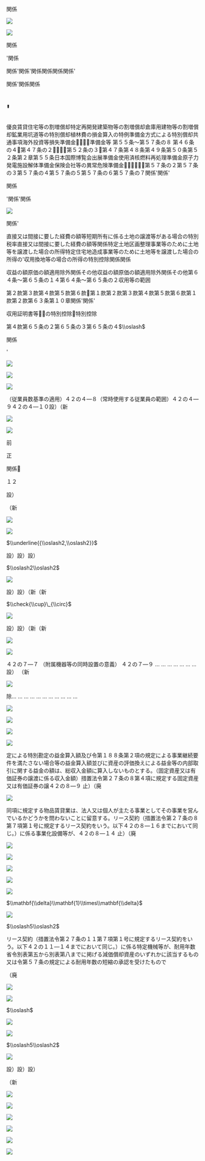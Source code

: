 関係

![](https://www.nta.go.jp/tmp/39a2e409-f84e-48c2-89cb-f1c6397f131a/images/064de09b8f59846733bb1c774d8054265ee34ed9800eedf27750ac85d1cfa640.jpg)

![](https://www.nta.go.jp/tmp/39a2e409-f84e-48c2-89cb-f1c6397f131a/images/e6976164406ab6df597559d7e168feb5c928700cdb3e8b26474eb41b0db09dd3.jpg)

関係

'関係

関係'関係'関係関係関係関係'

関係'関係関係

# '

優良賃貸住宅等の割増償却特定再開発建築物等の割増償却倉庫用建物等の割増償却鉱業用坑道等の特別償却植林費の損金算入の特例準備金方式による特別償却共通事項海外投資等損失準備金準備金等 第５５条～第５７条の８ 第４６条の４第４７条の２第５２条の３第４７条第４８条第４９条第５０条第５２条第２章第５５条日本国際博覧会出展準備金使用済核燃料再処理準備金原子力発電施設解体準備金保険会社等の異常危険準備金第５７条の２第５７条の３第５７条の４第５７条の５第５７条の６第５７条の７関係'関係'

関係

'関係'関係

![](https://www.nta.go.jp/tmp/39a2e409-f84e-48c2-89cb-f1c6397f131a/images/36d7c03ff5a7998c4515730bb5b11b5770124c8ccf91bcc355a94c5917c6ed6a.jpg)

関係'

直接又は間接に要した経費の額等短期所有に係る土地の譲渡等がある場合の特別税率直接又は間接に要した経費の額等関係特定土地区画整理事業等のために土地等を譲渡した場合の所得特定住宅地造成事業等のために土地等を譲渡した場合の所得の'収用換地等の場合の所得の特別控除関係関係

収益の額原価の額適用除外関係その他収益の額原価の額適用除外関係その他第６４条～第６５条の１４第６４条～第６５条の２収用等の範囲

第２款第３款第４款第５款第６款第１款第２款第３款第４款第５款第６款第１款第２款第６３条第１０章関係'関係'

収用証明書等の特別控除特別控除

第４款第６５条の２第６５条の３第６５条の４$\\oslash$

関係

'

![](https://www.nta.go.jp/tmp/39a2e409-f84e-48c2-89cb-f1c6397f131a/images/deb140ab1021c688c6958f40f1b31c1e4e6066261053f0c05e9e71602d90395b.jpg)

![](https://www.nta.go.jp/tmp/39a2e409-f84e-48c2-89cb-f1c6397f131a/images/6e0356ad430b4f73c322d533042c583c25234d051d8efef924941684298b6378.jpg)

![](https://www.nta.go.jp/tmp/39a2e409-f84e-48c2-89cb-f1c6397f131a/images/5684301a9e337ea7f24680e1efa099e6237e43044bf2a699ec2855e32be69c5a.jpg)

（従業員数基準の適用）４２の４―８（常時使用する従業員の範囲）４２の４―９４２の４―１０設）（新

![](https://www.nta.go.jp/tmp/39a2e409-f84e-48c2-89cb-f1c6397f131a/images/6c21e115b01bdde88cb4b881553751c8205a195d9638daf67a9836aab479275e.jpg)

![](https://www.nta.go.jp/tmp/39a2e409-f84e-48c2-89cb-f1c6397f131a/images/20c7a70d5342848b4fee2882bd4284efbf87203fc1ae285ab47eb1fca3a40e75.jpg)

前

正

関係

１２

設）

（新

![](https://www.nta.go.jp/tmp/39a2e409-f84e-48c2-89cb-f1c6397f131a/images/7dc67d5dc175de580d809f6a5172f7cf0bbf4e7034c60ba0587bd0e5c77163f7.jpg)

![](https://www.nta.go.jp/tmp/39a2e409-f84e-48c2-89cb-f1c6397f131a/images/63635b873e3c45195fc63c45f25a55d8d64786e083abf8cb1813f5e8017aa513.jpg)

$\\underline{{\\oslash2,\\oslash2}}$

設）設）設）

$\\oslash2\\oslash2$

![](https://www.nta.go.jp/tmp/39a2e409-f84e-48c2-89cb-f1c6397f131a/images/e64b8769e975e62e2567c7f694ea7fbdfeb07d2077cae5eed6ded8b9d9518592.jpg)

設）設）（新（新

$\\check{\\cup}\_{\\circ}$

![](https://www.nta.go.jp/tmp/39a2e409-f84e-48c2-89cb-f1c6397f131a/images/7f5662ce46580725d335518f29c0390e34d15ede545963604a04d8b50652e908.jpg)

設）設）（新（新

![](https://www.nta.go.jp/tmp/39a2e409-f84e-48c2-89cb-f1c6397f131a/images/584ff09e1b927780540d97f7dad381d9ea11a1ceddab6fbaf5277923a83ee17c.jpg)

![](https://www.nta.go.jp/tmp/39a2e409-f84e-48c2-89cb-f1c6397f131a/images/4e38608523e52ebfda0120e8fb7ab14718a5b9808cbc38ec56b4218e55e4c322.jpg)

４２の７―７ （附属機器等の同時設置の意義） ４２の７―９ … … … … … … … 設） （新

![](https://www.nta.go.jp/tmp/39a2e409-f84e-48c2-89cb-f1c6397f131a/images/6505f0fdbc524b502c03e118fc9703bd290af4c86350bbe57581ab657681a3fe.jpg)

除… … … … … … … … … … …

![](https://www.nta.go.jp/tmp/39a2e409-f84e-48c2-89cb-f1c6397f131a/images/638af397c21ec4aebc0e0887362cca324f0a1fa7ee3fcdf619a2cf53c1a0cb2f.jpg)

![](https://www.nta.go.jp/tmp/39a2e409-f84e-48c2-89cb-f1c6397f131a/images/1306e62b77d72f76ec967be7b16a86c58d9405591dad3b1472b63d851e8892ba.jpg)

![](https://www.nta.go.jp/tmp/39a2e409-f84e-48c2-89cb-f1c6397f131a/images/4f01d7ff530b1b2467d461fb6b69ce6b66c19fc3bf4a3bb27ce4ba809ed8eadd.jpg)

![](https://www.nta.go.jp/tmp/39a2e409-f84e-48c2-89cb-f1c6397f131a/images/fa3057c4af0afbe59fbf1cac8f64c4ec00589569a02b2489dd9fe585cf4fe36b.jpg)

定による特別勘定の益金算入額及び令第１８８条第２項の規定による事業継続要件を満たさない場合等の益金算入額並びに資産の評価換えによる益金等の内部取引に関する益金の額は、総収入金額に算入しないものとする。（固定資産又は有価証券の譲渡に係る収入金額）措置法令第２７条の８第４項に規定する固定資産又は有価証券の譲４２の８―９ 止）（廃

![](https://www.nta.go.jp/tmp/39a2e409-f84e-48c2-89cb-f1c6397f131a/images/54c8310f0686f23f23db646febe1dec0963f3e1a6feed5cf61e37111c4ad87ad.jpg)

同項に規定する物品賃貸業は、法人又は個人が主たる事業としてその事業を営んでいるかどうかを問わないことに留意する。リース契約（措置法令第２７条の８第７項第１号に規定するリース契約をいう。以下４２の８―１６までにおいて同じ。）に係る事業化設備等が、４２の８―１４ 止）（廃

![](https://www.nta.go.jp/tmp/39a2e409-f84e-48c2-89cb-f1c6397f131a/images/95d18f950aad875ca0ac8cac8a2f2575141b072dbac44e969d0f151a3280e998.jpg)

![](https://www.nta.go.jp/tmp/39a2e409-f84e-48c2-89cb-f1c6397f131a/images/515483e01b9bf516361cc7dc9d579ef4b04c8920ca9a33d98ec11827349a3593.jpg)

![](https://www.nta.go.jp/tmp/39a2e409-f84e-48c2-89cb-f1c6397f131a/images/d34d37b54239362a826798ef4826527061998a32b128885e773c7c03a3bf9ba1.jpg)

![](https://www.nta.go.jp/tmp/39a2e409-f84e-48c2-89cb-f1c6397f131a/images/f2245dfba02c9c3983db48c20e234fc6a1dc4deb7582dafe18f26531ede11bd7.jpg)

![](https://www.nta.go.jp/tmp/39a2e409-f84e-48c2-89cb-f1c6397f131a/images/eaaaacabb3745e81af9f75ae90ce528f5161cf151317b07ed1c6b7916faee471.jpg)

$\\mathbf{\\delta}\\mathbf{1}\\times\\mathbf{\\delta}$

![](https://www.nta.go.jp/tmp/39a2e409-f84e-48c2-89cb-f1c6397f131a/images/45eed06febaa164a19d728f58775de403d94d1b6fdb4a4778488a95b15262cff.jpg)

$\\oslash5\\oslash2$

リース契約（措置法令第２７条の１１第７項第１号に規定するリース契約をいう。以下４２の１１―１４までにおいて同じ。）に係る特定機械等が、耐用年数省令別表第五から別表第八までに掲げる減価償却資産のいずれかに該当するもの又は令第５７条の規定による耐用年数の短縮の承認を受けたもので

（廃

![](https://www.nta.go.jp/tmp/39a2e409-f84e-48c2-89cb-f1c6397f131a/images/e9240f3683e1e542518583472fa7e19472cefc0d7c6c3abd20a65a3ef287c521.jpg)

![](https://www.nta.go.jp/tmp/39a2e409-f84e-48c2-89cb-f1c6397f131a/images/473138661257fd3705e1263f9449abd2fa03a182ec10cf2a2988ebeb5136a5dd.jpg)

$\\oslash$

![](https://www.nta.go.jp/tmp/39a2e409-f84e-48c2-89cb-f1c6397f131a/images/1cb12ab26e087dd9c696ce90676c0d715b6854db0ca99cb7615c26e0f502ac77.jpg)

![](https://www.nta.go.jp/tmp/39a2e409-f84e-48c2-89cb-f1c6397f131a/images/c246d9e030f03221ecdfc3422050b9951a0a4342caa0194c88bbad550ad8f367.jpg)

$\\oslash5\\oslash2$

![](https://www.nta.go.jp/tmp/39a2e409-f84e-48c2-89cb-f1c6397f131a/images/19b01be80734243853c5009715df07644bfc610b2b3b2d921312b96b1c17db88.jpg)

設）設）設）

（新

![](https://www.nta.go.jp/tmp/39a2e409-f84e-48c2-89cb-f1c6397f131a/images/c68dc067c03c0fed1bf86eb7b0bab6e987a86dd35c8f98a724e7428ede77064d.jpg)

![](https://www.nta.go.jp/tmp/39a2e409-f84e-48c2-89cb-f1c6397f131a/images/7c9364184638fd77a74eb6ea4ebeeb691775a3f45ced63c909aa04fe02159b3b.jpg)

![](https://www.nta.go.jp/tmp/39a2e409-f84e-48c2-89cb-f1c6397f131a/images/2f5c0f10c4de16be29a2223a0c71f9dba8246a763a06e588396270b8e3a81271.jpg)

![](https://www.nta.go.jp/tmp/39a2e409-f84e-48c2-89cb-f1c6397f131a/images/0058a42c585335a43f4a9983c965047f8fe984c2c333fa6256ec5853a5d78c79.jpg)

![](https://www.nta.go.jp/tmp/39a2e409-f84e-48c2-89cb-f1c6397f131a/images/68cb31bb3d92732d67e15b4c52df6d4dba5513ac6cfd0d2ee5ffbf804c4b8934.jpg)

![](https://www.nta.go.jp/tmp/39a2e409-f84e-48c2-89cb-f1c6397f131a/images/930dfa0c0f11132739b196d20dcbd51402f1f0fccf156e5d7acd808803344515.jpg)
